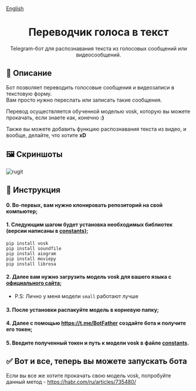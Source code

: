 [English](README.md)
<div align="center">

# Переводчик голоса в текст


Telegram-бот для распознавания текста из голосовых сообщений или видеосообщений.

</div>


## 📖 Описание

Бот позволяет переводить голосовые сообщения и видеозаписи в текстовую форму.\
Вам просто нужно переслать или записать такие сообщения.

Перевод осуществляется обученной моделью vosk, которую вы можете прокачать, если знаете как, конечно __:)__

Также вы можете добавить функцию распознавания текста из видео, и вообще, делайте, что хотите __xD__

## 🖼 Скриншоты

![rugit](https://github.com/user-attachments/assets/3d20c97c-5f68-4618-ae29-9dc8a4a97c68)


## 🧐 Инструкция

#### 0. Во-первых, вам нужно клонировать репозиторий на свой компьютер;

#### 1. Следующим шагом будет установка необходимых библиотек (версии написаны в [constants](main/constants.py));

```
pip install vosk
pip install soundfile 
pip install aiogram
pip install moviepy
pip install librosa
```
#### 2. Далее вам нужно загрузить модель vosk для вашего языка с [официального сайта](https://alphacephei.com/vosk/models);
* P.S: Лично у меня модели `small` работают лучше

#### 3. После установки распакуйте модель в корневую папку;

#### 4. Далее с помощью https://t.me/BotFather создайте бота и получите его токен;

#### 5. Введите полученный токен и путь к модели vosk в файле [constants](main/constants.py).


## ✅ Вот и все, теперь вы можете запускать бота

Если вы все же хотите прокачать свою модель vosk, попробуйте данный метод - https://habr.com/ru/articles/735480/

